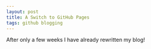 ```yaml
---
layout: post
title: A Switch to GitHub Pages
tags: github blogging
---
```


After only a few weeks I have already rewritten my blog!


